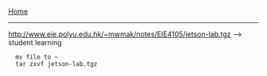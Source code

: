 [Home](./README.md)
***
 http://www.eie.polyu.edu.hk/~mwmak/notes/EIE4105/jetson-lab.tgz --> student learning
 
``` shell
  mv file to ~
  tar zxvf jetson-lab.tgz
```
